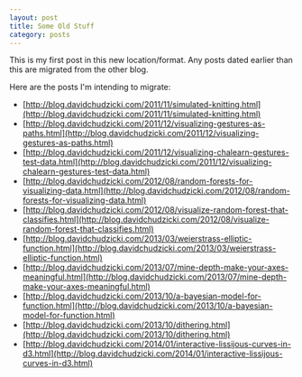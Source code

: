 ```yaml
---
layout: post
title: Some Old Stuff
category: posts
---
```


This is my first post in this new location/format. Any posts dated earlier than this are migrated from the other blog.

Here are the posts I'm intending to migrate:

- [http://blog.davidchudzicki.com/2011/11/simulated-knitting.html](http://blog.davidchudzicki.com/2011/11/simulated-knitting.html)
- [http://blog.davidchudzicki.com/2011/12/visualizing-gestures-as-paths.html](http://blog.davidchudzicki.com/2011/12/visualizing-gestures-as-paths.html)
- [http://blog.davidchudzicki.com/2011/12/visualizing-chalearn-gestures-test-data.html](http://blog.davidchudzicki.com/2011/12/visualizing-chalearn-gestures-test-data.html)
- [http://blog.davidchudzicki.com/2012/08/random-forests-for-visualizing-data.html](http://blog.davidchudzicki.com/2012/08/random-forests-for-visualizing-data.html)
- [http://blog.davidchudzicki.com/2012/08/visualize-random-forest-that-classifies.html](http://blog.davidchudzicki.com/2012/08/visualize-random-forest-that-classifies.html)
- [http://blog.davidchudzicki.com/2013/03/weierstrass-elliptic-function.html](http://blog.davidchudzicki.com/2013/03/weierstrass-elliptic-function.html)
- [http://blog.davidchudzicki.com/2013/07/mine-depth-make-your-axes-meaningful.html](http://blog.davidchudzicki.com/2013/07/mine-depth-make-your-axes-meaningful.html)
- [http://blog.davidchudzicki.com/2013/10/a-bayesian-model-for-function.html](http://blog.davidchudzicki.com/2013/10/a-bayesian-model-for-function.html)
- [http://blog.davidchudzicki.com/2013/10/dithering.html](http://blog.davidchudzicki.com/2013/10/dithering.html)
- [http://blog.davidchudzicki.com/2014/01/interactive-lissijous-curves-in-d3.html](http://blog.davidchudzicki.com/2014/01/interactive-lissijous-curves-in-d3.html)
